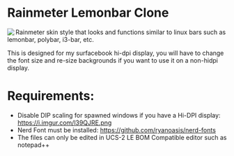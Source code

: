 # Rainmeter Lemonbar Clone

<img align="left" src="https://raw.githubusercontent.com/math0ne/windows-rainmeter-lemonbar-clone/master/shot.png">

  
Rainmeter skin style that looks and functions similar to linux bars such as lemonbar, polybar, i3-bar, etc.

This is designed for my surfacebook hi-dpi display, you will have to change the font size and re-size backgrounds if you want to use it on a non-hidpi display.

# Requirements:
* Disable DIP scaling for spawned windows if you have a Hi-DPI display: https://i.imgur.com/l39QJRE.png
* Nerd Font must be installed: https://github.com/ryanoasis/nerd-fonts
* The files can only be edited in UCS-2 LE BOM Compatible editor such as notepad++
